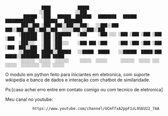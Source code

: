                     ████            █████                                                           
                   ░░███           ░░███                                                            
            ██████  ░███   ██████  ███████   ████████   ██████  █████████████    ██████   ████████  
           ███░░███ ░███  ███░░███░░░███░   ░░███░░███ ███░░███░░███░░███░░███  ░░░░░███ ░░███░░███ 
          ░███████  ░███ ░███████   ░███     ░███ ░░░ ░███ ░███ ░███ ░███ ░███   ███████  ░███ ░███ 
          ░███░░░   ░███ ░███░░░    ░███ ███ ░███     ░███ ░███ ░███ ░███ ░███  ███░░███  ░███ ░███ 
          ░░██████  █████░░██████   ░░█████  █████    ░░██████  █████░███ █████░░████████ ████ █████
           ░░░░░░  ░░░░░  ░░░░░░     ░░░░░  ░░░░░      ░░░░░░  ░░░░░ ░░░ ░░░░░  ░░░░░░░░ ░░░░ ░░░░░ 
                                                                                          
                                                                                         
                                                                                          
                                                                                          
                                                                                          
                                                                                                                                                                   
                                                                                       
 O modulo em python feito para iniciantes em eletronica,
 com suporte wikipedia e banco de dados e interação com chatbot de similaridade.
             
 Ps:[caso achei erro entre em contato comigo ou com tecnico de eletronica] 
                  
  
 Meu canal no youtube:
                    
                https://www.youtube.com/channel/UCmffxA2ppF1zL9SEU22_7AA 
